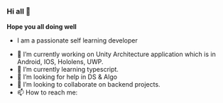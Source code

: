 ### Hi all 👋
**Hope you all doing well**

* I am a passionate self learning developer 
- 🔭 I’m currently working on Unity Architecture application which is in Android, IOS, Hololens, UWP.
- 🌱 I’m currently learning typescript.
- 🤔 I’m looking for help in DS & Algo
- 👯 I’m looking to collaborate on backend projects.
- 📫 How to reach me:
  
  

<!--
* [LinkedIn](www.linkedin.com/in/pradeephgk)
**PradeepHGK/PradeepHGK** is a ✨ _special_ ✨ repository because its `README.md` (this file) appears on your GitHub profile.

Here are some ideas to get you started:

- 🔭 I’m currently working on ...
- 🌱 I’m currently learning ...
- 👯 I’m looking to collaborate on ...
- 🤔 I’m looking for help with ...
- 💬 Ask me about ...
- 📫 How to reach me: ...
- 😄 Pronouns: ...
- ⚡ Fun fact: ...
-->
